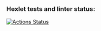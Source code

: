 ### Hexlet tests and linter status:
[![Actions Status](https://github.com/ismailovsn/frontend-project-44/workflows/hexlet-check/badge.svg)](https://github.com/ismailovsn/frontend-project-44/actions)